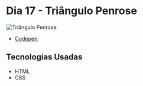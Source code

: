# Dia 17 - Triângulo Penrose

![Triângulo Penrose](./day17.gif?raw=true "Triângulo Penrose")

*   [Codepen](https://codepen.io/lizvidotti91/pen/GREqVNM); 

## Tecnologias Usadas

*   HTML
*   CSS 
